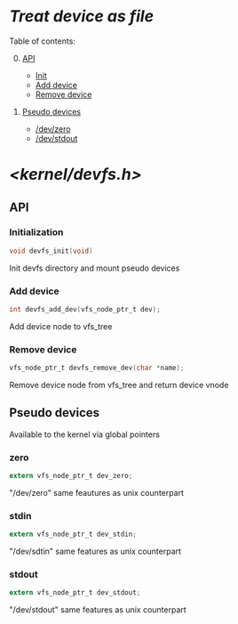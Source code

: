 # ***Treat device as file***
Table of contents:   

0. [API](#api)   
    - [Init](#initialization)   
    - [Add device](#add-device)   
    - [Remove device](#remove-device)   
 
1. [Pseudo devices](#pseudo-devices)   
    - [/dev/zero](#zero)   
    - [/dev/stdout](#stdout)   

# _<kernel/devfs.h>_

## API
### Initialization
```c
void devfs_init(void)
```
Init devfs directory and mount pseudo devices

### Add device
```c
int devfs_add_dev(vfs_node_ptr_t dev);
```
Add device node to vfs_tree

### Remove device
```c
vfs_node_ptr_t devfs_remove_dev(char *name);
```
Remove device node from vfs_tree and return device vnode

## Pseudo devices
Available to the kernel via global pointers   
### zero
```c
extern vfs_node_ptr_t dev_zero;
```
"/dev/zero" same feautures as unix counterpart  

### stdin
```c
extern vfs_node_ptr_t dev_stdin;
```
"/dev/sdtin" same features as unix counterpart

### stdout
```c
extern vfs_node_ptr_t dev_stdout;
```
"/dev/stdout" same features as unix counterpart